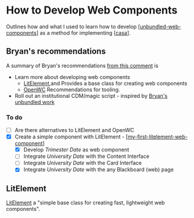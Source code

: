 # How to Develop Web Components

Outlines how and what I used to learn how to develop [[unbundled-web-components]] as a method for implementing [[casa]].

## Bryan's recommendations

A summary of Bryan's recommendations [from this comment](https://djon.es/blog/2020/08/01/pondering-if-and-how-hax-web-components-fit-in-blackboard/) is

- Learn more about developing web components
  - [LitElement](https://lit-element.polymer-project.org/try),and
    Provides a base class for creating web components
  - [OpenWC](https://open-wc.org/)
    Recommendations for tooling.
- Roll out an institutional CDM/magic script - inspired by [Bryan's unbundled work](https://github.com/elmsln/unbundled-webcomponents)

### To do

- [ ] Are there alternatives to LitElement and OpenWC
- [X] Create a simple component with LitElement - [[my-first-litelement-web-component]]
  - [X] Develop *Trimester Date* as web component
  - [ ] Integrate *University Date* with the Content Interface
  - [ ] Integrate *University Date* with the Card Interface
  - [X] Integrate *University Date* with the any Blackboard (web) page

## LitElement

[LitElement](https://lit-element.polymer-project.org/) a "simple base class for creating fast, lightweight web components".


[//begin]: # "Autogenerated link references for markdown compatibility"
[unbundled-web-components]: Web-development/unbundled-web-components "Unbundled web components"
[casa]: CASA/casa "Contextually Appropriate Scaffolding Assemblages (CASA)"
[my-first-litelement-web-component]: Web-development/my-first-litelement-web-component "My First LitElement Web Component"
[//end]: # "Autogenerated link references"